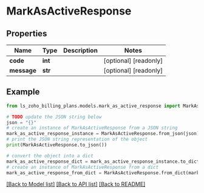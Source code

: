 # MarkAsActiveResponse


## Properties

Name | Type | Description | Notes
------------ | ------------- | ------------- | -------------
**code** | **int** |  | [optional] [readonly] 
**message** | **str** |  | [optional] [readonly] 

## Example

```python
from ls_zoho_billing_plans.models.mark_as_active_response import MarkAsActiveResponse

# TODO update the JSON string below
json = "{}"
# create an instance of MarkAsActiveResponse from a JSON string
mark_as_active_response_instance = MarkAsActiveResponse.from_json(json)
# print the JSON string representation of the object
print(MarkAsActiveResponse.to_json())

# convert the object into a dict
mark_as_active_response_dict = mark_as_active_response_instance.to_dict()
# create an instance of MarkAsActiveResponse from a dict
mark_as_active_response_from_dict = MarkAsActiveResponse.from_dict(mark_as_active_response_dict)
```
[[Back to Model list]](../README.md#documentation-for-models) [[Back to API list]](../README.md#documentation-for-api-endpoints) [[Back to README]](../README.md)


